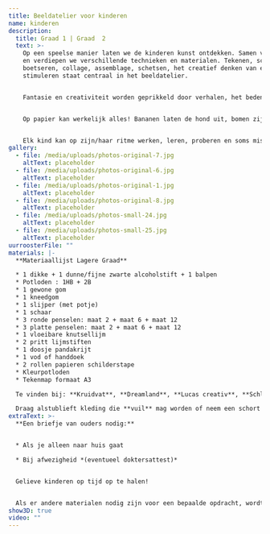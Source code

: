 ```yaml
---
title: Beeldatelier voor kinderen
name: kinderen
description:
  title: Graad 1 | Graad  2
  text: >-
    Op een speelse manier laten we de kinderen kunst ontdekken. Samen verkennen
    en verdiepen we verschillende technieken en materialen. Tekenen, schilderen,
    boetseren, collage, assemblage, schetsen, het creatief denken van elk kind
    stimuleren staat centraal in het beeldatelier.


    Fantasie en creativiteit worden geprikkeld door verhalen, het bedenken van concepten en vervolgens het uitvoeren van ideeën. Er is ruimte voor de expressie van gedachten en emoties. 


    Op papier kan werkelijk alles! Bananen laten de hond uit, bomen zijn blauw en kersen plots geel. Er wordt op maat van de kinderen gerefereerd naar bekende kunstenaars.


    Elk kind kan op zijn/haar ritme werken, leren, proberen en soms mislukken. Net als Picasso geloven we dat elk kind een kunstenaar is.
gallery:
  - file: /media/uploads/photos-original-7.jpg
    altText: placeholder
  - file: /media/uploads/photos-original-6.jpg
    altText: placeholder
  - file: /media/uploads/photos-original-1.jpg
    altText: placeholder
  - file: /media/uploads/photos-original-8.jpg
    altText: placeholder
  - file: /media/uploads/photos-small-24.jpg
    altText: placeholder
  - file: /media/uploads/photos-small-25.jpg
    altText: placeholder
uurroosterFile: ""
materials: |-
  **Materiaallijst Lagere Graad**

  * 1 dikke + 1 dunne/fijne zwarte alcoholstift + 1 balpen
  * Potloden : 1HB + 2B
  * 1 gewone gom
  * 1 kneedgom
  * 1 slijper (met potje)
  * 1 schaar
  * 3 ronde penselen: maat 2 + maat 6 + maat 12
  * 3 platte penselen: maat 2 + maat 6 + maat 12
  * 1 vloeibare knutsellijm
  * 2 pritt lijmstiften
  * 1 doosje pandakrijt
  * 1 vod of handdoek
  * 2 rollen papieren schilderstape
  * Kleurpotloden
  * T﻿ekenmap formaat A3

  Te vinden bij: **Kruidvat**, **Dreamland**, **Lucas creativ**, **Schleiper**.

  Draag alstublieft kleding die **vuil** mag worden of neem een schort mee.
extraText: >-
  **Een briefje van ouders nodig:**


  * Als je alleen naar huis gaat

  * Bij afwezigheid *(eventueel doktersattest)*


  Gelieve kinderen op tijd op te halen!


  Als er andere materialen nodig zijn voor een bepaalde opdracht, wordt dit door de leerkracht gecommuniceerd.
show3D: true
video: ""
---
```

